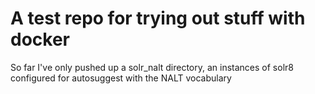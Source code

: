 # A test repo for trying out stuff with docker

So far I've only pushed up a solr_nalt directory, an instances of solr8 configured for autosuggest with the NALT vocabulary
